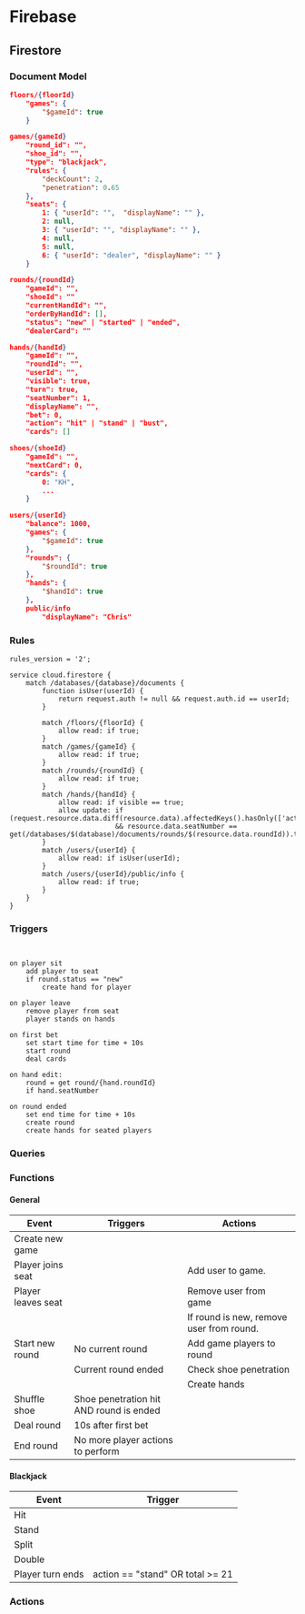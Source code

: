 # Firebase

## Firestore

### Document Model

```json
floors/{floorId}
	"games": {
		"$gameId": true
	}

games/{gameId}
    "round_id": "",
    "shoe_id": "",
    "type": "blackjack",
    "rules": {
        "deckCount": 2,
        "penetration": 0.65
    },
    "seats": {
		1: { "userId": "",  "displayName": "" },
		2: null,
        3: { "userId": "", "displayName": "" },
        4: null,
        5: null,
        6: { "userId": "dealer", "displayName": "" }
    }

rounds/{roundId}
    "gameId": "",
    "shoeId": ""
    "currentHandId": "",
    "orderByHandId": [],
    "status": "new" | "started" | "ended",
    "dealerCard": ""

hands/{handId}
    "gameId": "",
    "roundId": "",
    "userId": "",
    "visible": true,
    "turn": true,
    "seatNumber": 1,
    "displayName": "",
    "bet": 0,
    "action": "hit" | "stand" | "bust",
    "cards": []

shoes/{shoeId}
    "gameId": "",
    "nextCard": 0,
    "cards": {
        0: "KH",
        ...
    }

users/{userId}
	"balance": 1000,
    "games": {
        "$gameId": true
    },
    "rounds": {
        "$roundId": true
    },
    "hands": {
        "$handId": true
    },
	public/info
		"displayName": "Chris"
```

### Rules

```Cloud Firestore Security Rules
rules_version = '2';

service cloud.firestore {
	match /databases/{database}/documents {
        function isUser(userId) {
            return request.auth != null && request.auth.id == userId;
        }

        match /floors/{floorId} {
            allow read: if true;
        }
		match /games/{gameId} {
			allow read: if true;
		}
        match /rounds/{roundId} {
            allow read: if true;
        }
        match /hands/{handId} {
            allow read: if visible == true;
            allow update: if (request.resource.data.diff(resource.data).affectedKeys().hasOnly(['action']));
                          && resource.data.seatNumber == get(/databases/$(database)/documents/rounds/$(resource.data.roundId)).turn;
        }
		match /users/{userId} {
			allow read: if isUser(userId);
		}
		match /users/{userId}/public/info {
			allow read: if true;
		}
	}
}
```

### Triggers

```


on player sit
    add player to seat
    if round.status == "new"
        create hand for player

on player leave
    remove player from seat
    player stands on hands

on first bet
    set start time for time + 10s
    start round
    deal cards

on hand edit:
    round = get round/{hand.roundId}
    if hand.seatNumber

on round ended
    set end time for time + 10s
    create round
    create hands for seated players
```

### Queries

### Functions

#### General

| Event              | Triggers                                | Actions                                  |
| ------------------ | --------------------------------------- | ---------------------------------------- |
| Create new game    |                                         |                                          |
| Player joins seat  |                                         | Add user to game.                        |
| Player leaves seat |                                         | Remove user from game                    |
|                    |                                         | If round is new, remove user from round. |
| Start new round    | No current round                        | Add game players to round                |
|                    | Current round ended                     | Check shoe penetration                   |
|                    |                                         | Create hands                             |
| Shuffle shoe       | Shoe penetration hit AND round is ended |                                          |
| Deal round         | 10s after first bet                     |                                          |
| End round          | No more player actions to perform       |                                          |

#### Blackjack

| Event            | Trigger                          |
| ---------------- | -------------------------------- |
| Hit              |                                  |
| Stand            |                                  |
| Split            |                                  |
| Double           |                                  |
| Player turn ends | action == "stand" OR total >= 21 |

### Actions
